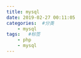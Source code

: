 ```yaml
---
title: mysql
date: 2019-02-27 00:11:05
categories:  #分类
    - mysql
tags:   #标签
    - php
    - mysql
---
```

